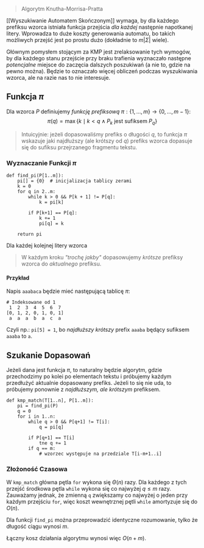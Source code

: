 > Algorytm Knutha-Morrisa-Pratta

[[Wyszukiwanie Automatem Skończonym]] wymaga, by dla każdego prefiksu wzorca istniała funkcja przejścia *dla każdej* następnie napotkanej litery. Wprowadza to duże koszty generowania automatu, bo takich możliwych przejść jest po prostu dużo (dokładnie to $m|\Sigma|$ wiele).

Głównym pomysłem stojącym za KMP jest zrelaksowanie tych wymogów, by dla każdego stanu przejście przy braku trafienia wyznaczało następne *potencjalne* miejsce do zaczęcia dalszych poszukiwań (a nie to, gdzie na pewno można).
Będzie to oznaczało więcej obliczeń podczas wyszukiwania wzorca, ale na razie nas to nie interesuje.

## Funkcja $\pi$

Dla wzorca $P$ definiujemy *funkcję prefiksową* $\pi : \{1,\dots,m\} \to \{0,\dots,m-1\}$:
$$
\pi(q) = \max\{k \mid k < q \land P_{k} \text{ jest sufiksem } P_{q}\}
$$
> Intuicyjnie: jeżeli dopasowaliśmy prefiks o długości $q$, to funkcja $\pi$ wskazuje jaki najdłuższy (ale krótszy od $q$) prefiks wzorca dopasuje się do sufiksu przejrzanego fragmentu tekstu.

### Wyznaczanie Funkcji $\pi$

```
def find_pi(P[1..m]):
	pi[] = {0}  # inicjalizacja tablicy zerami
	k = 0
	for q in 2..m:
		while k > 0 && P[k + 1] != P[q]:
			k = pi[k]
		
		if P[k+1] == P[q]:
			k += 1
			pi[q] = k
	
	return pi
```
Dla każdej kolejnej litery wzorca 

> W każdym kroku *"trochę jakby"* dopasowujemy *krótsze* prefiksy wzorca do *aktualnego* prefiksu.

#### Przykład

Napis `aaabaca` będzie mieć następującą tablicę $\pi$:
```
# Indeksowane od 1
 1  2  3  4  5  6  7
[0, 1, 2, 0, 1, 0, 1]
 a  a  a  b  a  c  a
```

Czyli np.: `pi[5] = 1`, bo *najdłuższy krótszy* prefix `aaaba` będący sufiksem `aaaba` to `a`.

## Szukanie Dopasowań

Jeżeli dana jest funkcja $\pi$, to naturalny będzie algorytm, gdzie przechodzimy po kolei po elementach tekstu i próbujemy każdym przedłużyć aktualnie dopasowany prefiks. Jeżeli to się nie uda, to próbujemy ponownie z *najdłuższym, ale krótszym* prefiksem.

```
def kmp_match(T[1..n], P[1..m]):
	pi = find_pi(P)
	q = 0
	for i in 1..n:
		while q > 0 && P[q+1] != T[i]:
			q = pi[q]
		
		if P[q+1] == T[i]
			tne q += 1
		if q == m:
			# wzorzec występuje na przedziale T[i-m+1..i]
```

### Złożoność Czasowa

W `kmp_match` główna pętla `for` wykona się $\Theta(n)$ razy.
Dla każdego z tych przejść środkowa pętla `while` wykona się co najwyżej $q\le m$ razy. Zauważamy jednak, że zmienną `q` zwiększamy co najwyżej o jeden przy każdym przejściu `for`, więc koszt wewnętrznej pętli `while` amortyzuje się do $O(n)$.

Dla funkcji `find_pi` można przeprowadzić identyczne rozumowanie, tylko że długość ciągu wynosi $m$.

Łączny kosz działania algorytmu wynosi więc $O(n + m)$.